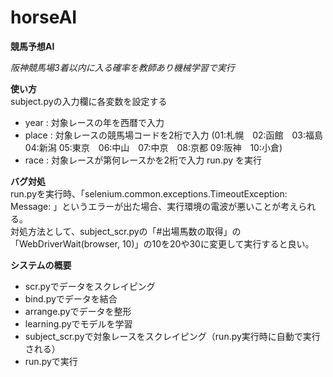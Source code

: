 # horseAI
**競馬予想AI**

_阪神競馬場3着以内に入る確率を教師あり機械学習で実行_


**使い方**  
subject.pyの入力欄に各変数を設定する
 - year  : 対象レースの年を西暦で入力
 - place : 対象レースの競馬場コードを2桁で入力
 (01:札幌　02:函館　03:福島　04:新潟 05:東京　06:中山　07:中京　08:京都 09:阪神　10:小倉)
 - race  : 対象レースが第何レースかを2桁で入力 
run.py を実行

  
**バグ対処**  
run.pyを実行時、「selenium.common.exceptions.TimeoutException: Message: 」というエラーが出た場合、実行環境の電波が悪いことが考えられる。  
対処方法として、subject_scr.pyの「#出場馬数の取得」の「WebDriverWait(browser, 10)」の10を20や30に変更して実行すると良い。  

  
**システムの概要**  
 - scr.pyでデータをスクレイピング  
 - bind.pyでデータを結合  
 - arrange.pyでデータを整形  
 - learning.pyでモデルを学習  
 - subject_scr.pyで対象レースをスクレイピング（run.py実行時に自動で実行される）  
 - run.pyで実行  

